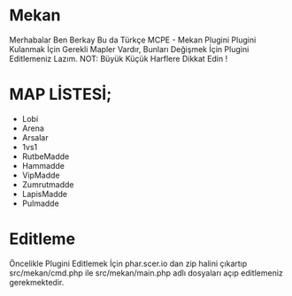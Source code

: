 # Mekan
Merhabalar Ben Berkay
Bu da Türkçe MCPE - Mekan Plugini
Plugini Kulanmak İçin Gerekli Mapler Vardır,
Bunları Değişmek İçin Plugini Editlemeniz Lazım.
NOT: Büyük Küçük Harflere Dikkat Edin !
# MAP LİSTESİ;
- Lobi
- Arena
- Arsalar
- 1vs1
- RutbeMadde
- Hammadde
- VipMadde
- Zumrutmadde
- LapisMadde
- Pulmadde
# Editleme
Öncelikle Plugini Editlemek İçin phar.scer.io dan zip halini çıkartıp src/mekan/cmd.php ile src/mekan/main.php adlı dosyaları açıp editlemeniz gerekmektedir.
